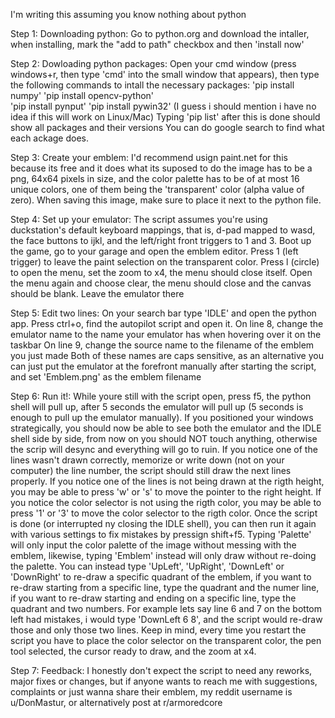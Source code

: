 I'm writing this assuming you know nothing about python

Step 1: Downloading python: 
Go to python.org and download the intaller, when installing, mark the "add to path" checkbox
and then 'install now'

Step 2: Dowloading python packages: 
Open your cmd window (press windows+r, then type 'cmd' into the small window that appears),
then type the following commands to intall the necessary packages:
  'pip install numpy' 
  'pip install opencv-python'  
  'pip install pynput' 
  'pip install pywin32' 
(I guess i should mention i have no idea if this will work on  Linux/Mac)
Typing 'pip list' after this is done should show all packages and their versions
You can do google search to find what each ackage does.

Step 3: Create your emblem: 
I'd recommend usign paint.net for this because its free and it does what its suposed to do
the image has to be a png, 64x64 pixels in size, and the color palette has to be of at most
16 unique colors, one of them being the 'transparent' color (alpha value of zero).
When saving this image, make sure to place it next to the python file.

Step 4: Set up your emulator: 
The script assumes you're using duckstation's default keyboard mappings, that is,
d-pad mapped to wasd, the face buttons to ijkl, and the left/right front triggers to 1 and 3.
Boot up the game, go to your garage and open the emblem editor.
Press 1 (left trigger) to leave the paint selection on the transparent color.
Press l (circle) to open the menu, set the zoom to x4, the menu should close itself.
Open the menu again and choose clear, the menu should close and the canvas should be blank.
Leave the emulator there

Step 5: Edit two lines: 
On your search bar type 'IDLE' and open the python app.
Press ctrl+o, find the autopilot script and open it.
On line 8, change the emulator name to the name your emulator has when hovering over it on the taskbar
On line 9, change the source name to the filename of the emblem you just made
Both of these names are caps sensitive, as an alternative you can just put the emulator at the forefront
manually after starting the script, and set 'Emblem.png' as the emblem filename

Step 6: Run it!: 
While youre still with the script open, press f5, the python shell will pull up, after 5 seconds the emulator 
will pull up (5 seconds is enough to pull up the emulator manually).
If you positioned your windows strategically, you should now be able to see both the emulator and the 
IDLE shell side by side, from now on you should NOT touch anything, otherwise the scrip will desync and
everything will go to ruin.
If you notice one of the lines wasn't drawn correctly, memorize or write down (not on your computer) the
line number, the script should still draw the next lines properly.
If you notice one of the lines is not being drawn at the rigth height, you may be able to press 'w' or 's'
to move the pointer to the right height.
If you notice the color selector is not using the rigth color, you may be able to press '1' or '3' to
move the color selector to the rigth color.
Once the script is done (or interrupted ny closing the IDLE shell), you can then run it again with various
settings to fix mistakes by pressign shift+f5.
Typing 'Palette' will only input the color palette of the image without messing with the emblem,
likewise, typing 'Emblem' instead will only draw without re-doing the palette.
You can instead type 'UpLeft', 'UpRight', 'DownLeft' or 'DownRight' to re-draw a specific quadrant of
the emblem, if you want to re-draw starting from a specific line, type the quadrant and the numer line,
if you want to re-draw starting and ending on a specific line, type the quadrant and two numbers.
For example lets say line 6 and 7 on the bottom left had mistakes, i would type 'DownLeft 6 8', and the
script would re-draw those and only those two lines.
Keep in mind, every time you restart the script you have to place the color selector on the transparent
color, the pen tool selected, the cursor ready to draw, and the zoom at x4.

Step 7: Feedback: 
I honestly don't expect the script to need any reworks, major fixes or changes, but if anyone wants to reach
me with suggestions, complaints or just wanna share their emblem, my reddit username is u/DonMastur, or 
alternatively post at r/armoredcore
